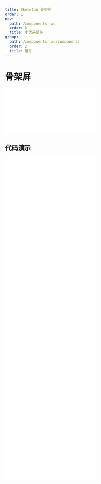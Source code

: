 ```yaml
---
title: Skeleton 骨架屏
order: 1
nav:
  path: /components-jxc
  order: 3
  title: 小优采组件
group:
  path: /components-jxc/components
  order: 2
  title: 组件
---
```


# 骨架屏

<div>
<embed src="@docs-common/skeleton/index.md"></embed>
</div>
        
## 代码演示

<Row gutter=8>

  <Col span=24>
    
  <div class="code-box"><embed src="@abiz-rc-jxc/skeleton/demo/basic-skeleton-jxc.md"></embed></div>
          
  <div class="code-box"><embed src="@abiz-rc-jxc/skeleton/demo/complex-skeleton-jxc.md"></embed></div>
          
  <div class="code-box"><embed src="@abiz-rc-jxc/skeleton/demo/active-skeleton-jxc.md"></embed></div>
          
  <div class="code-box"><embed src="@abiz-rc-jxc/skeleton/demo/element-skeleton-jxc.md"></embed></div>
          
  <div class="code-box"><embed src="@abiz-rc-jxc/skeleton/demo/children-skeleton-jxc.md"></embed></div>
          
  <div class="code-box"><embed src="@abiz-rc-jxc/skeleton/demo/list-skeleton-jxc.md"></embed></div>
          
  </Col>
          
</Row>
        
<div><embed src="@docs-common/skeleton/index-api.md"></embed><div>

